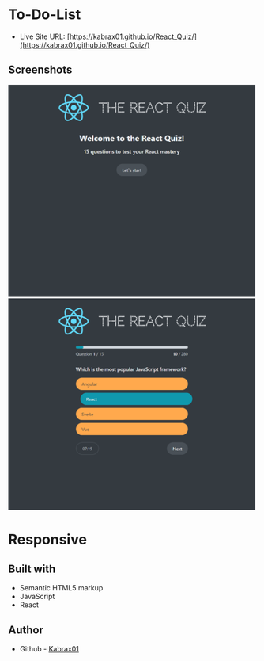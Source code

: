 # To-Do-List

- Live Site URL: [https://kabrax01.github.io/React_Quiz/](https://kabrax01.github.io/React_Quiz/)

## Screenshots

<img src="./src/img/welcome_screen.png" width="500">
<img src="./src/img/answer.png" width="500">

# Responsive

## Built with

- Semantic HTML5 markup
- JavaScript
- React

## Author

- Github - [Kabrax01](https://github.com/Kabrax01)
